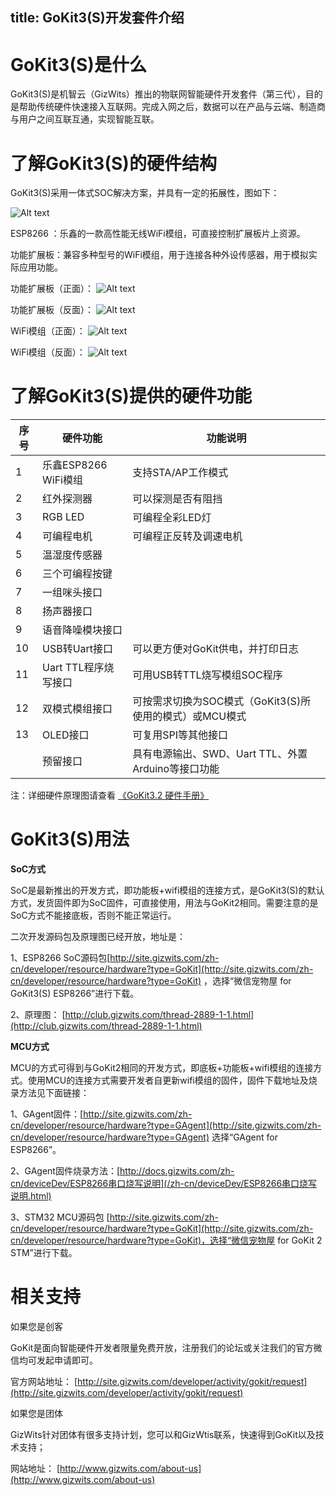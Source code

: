 title: GoKit3(S)开发套件介绍
---


#   GoKit3(S)是什么

GoKit3(S)是机智云（GizWits）推出的物联网智能硬件开发套件（第三代），目的是帮助传统硬件快速接入互联网。完成入网之后，数据可以在产品与云端、制造商与用户之间互联互通，实现智能互联。

#  了解GoKit3(S)的硬件结构

GoKit3(S)采用一体式SOC解决方案，并具有一定的拓展性，图如下：

![Alt text](/assets/zh-cn/deviceDev/WiFiSOC/intro/1.png)

ESP8266 ：乐鑫的一款高性能无线WiFi模组，可直接控制扩展板片上资源。

功能扩展板：兼容多种型号的WiFi模组，用于连接各种外设传感器，用于模拟实际应用功能。

功能扩展板（正面）：
![Alt text](/assets/zh-cn/deviceDev/WiFiSOC/intro/6.png)



功能扩展板（反面）：
![Alt text](/assets/zh-cn/deviceDev/WiFiSOC/intro/2.png)



WiFi模组（正面）：
![Alt text](/assets/zh-cn/deviceDev/WiFiSOC/intro/3.png)




WiFi模组（反面）：
![Alt text](/assets/zh-cn/deviceDev/WiFiSOC/intro/4.png)

#  了解GoKit3(S)提供的硬件功能

| 序号 | 硬件功能 | 功能说明 |
| --- | --- | --- |
| 1 | 乐鑫ESP8266 WiFi模组 | ⽀持STA/AP⼯作模式 |
| 2 | 红外探测器 | 可以探测是否有阻挡 |
| 3 | RGB LED | 可编程全彩LED灯 |
| 4 | 可编程电机 | 可编程正反转及调速电机 |
| 5 | 温湿度传感器 |   |
| 6 | 三个可编程按键 |   |
| 7 | 一组咪头接口 |   |
| 8 | 扬声器接口 |   |
| 9 | 语音降噪模块接口 |   |
| 10 | USB转Uart接口 | 可以更方便对GoKit供电，并打印日志 |
| 11 | Uart TTL程序烧写接口 | 可用USB转TTL烧写模组SOC程序 |
| 12 | 双模式模组接口 | 可按需求切换为SOC模式（GoKit3(S)所使用的模式）或MCU模式 |
| 13 | OLED接口 | 可复用SPI等其他接口 |
|   | 预留接口 | 具有电源输出、SWD、Uart TTL、外置Arduino等接口功能 |

注：详细硬件原理图请查看 [《GoKit3.2 硬件手册》](/zh-cn/deviceDev/Gokit3/GoKit3硬件手册.html)

#  GoKit3(S)用法

**SoC方式**

SoC是最新推出的开发方式，即功能板+wifi模组的连接方式，是GoKit3(S)的默认方式，发货固件即为SoC固件，可直接使用，用法与GoKit2相同。需要注意的是SoC方式不能接底板，否则不能正常运行。

二次开发源码包及原理图已经开放，地址是：

1、ESP8266 SoC源码包[http://site.gizwits.com/zh-cn/developer/resource/hardware?type=GoKit](http://site.gizwits.com/zh-cn/developer/resource/hardware?type=GoKit) ，选择“微信宠物屋 for GoKit3(S) ESP8266”进行下载。

2、原理图： [http://club.gizwits.com/thread-2889-1-1.html](http://club.gizwits.com/thread-2889-1-1.html)

**MCU方式**

MCU的方式可得到与GoKit2相同的开发方式，即底板+功能板+wifi模组的连接方式。使用MCU的连接方式需要开发者自更新wifi模组的固件，固件下载地址及烧录方法见下面链接：

1、GAgent固件：[http://site.gizwits.com/zh-cn/developer/resource/hardware?type=GAgent](http://site.gizwits.com/zh-cn/developer/resource/hardware?type=GAgent) 选择“GAgent for ESP8266”。

2、GAgent固件烧录方法：[http://docs.gizwits.com/zh-cn/deviceDev/ESP8266串口烧写说明](/zh-cn/deviceDev/ESP8266串口烧写说明.html)

3、STM32 MCU源码包 [http://site.gizwits.com/zh-cn/developer/resource/hardware?type=GoKit](http://site.gizwits.com/zh-cn/developer/resource/hardware?type=GoKit)，选择“微信宠物屋 for GoKit 2 STM”进行下载。

#  相关支持

如果您是创客

GoKit是面向智能硬件开发者限量免费开放，注册我们的论坛或关注我们的官方微信均可发起申请即可。

官方网站地址： [http://site.gizwits.com/developer/activity/gokit/request](http://site.gizwits.com/developer/activity/gokit/request)

如果您是团体

GizWits针对团体有很多支持计划，您可以和GizWtis联系，快速得到GoKit以及技术支持；

网站地址： [http://www.gizwits.com/about-us](http://www.gizwits.com/about-us)
